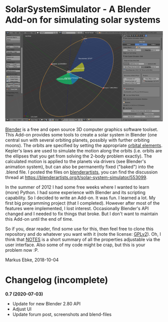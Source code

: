 # SolarSystemSimulator - A Blender Add-on for simulating solar systems

![Screenshot](./Blenderartist_posts/SSSim_screenshot.png)

[Blender](http://www.blender.org) is a free and open source 3D computer graphics software toolset.
This Add-on provides some tools to create a solar system in Blender (one central sun with several orbiting planets, possibly with further orbiting moons).
The orbits are specified by setting the appropriate [orbital elements](https://en.wikipedia.org/wiki/Orbital_elements).
Kepler's laws are used to simulate the motion along the orbits (i.e. orbits are the ellipses that you get from solving the 2-body problem exactly).
The calculated motion is applied to the planets via drivers (see Blender's animation system), but can also be permanently fixed ("baked") into the .blend file.
I posted the files on [blenderartists](https://blenderartists.org/), you can find the discussion thread at <https://blenderartists.org/t/solar-system-simulator/553099>.

In the summer of 2012 I had some free weeks where I wanted to learn (more) Python.
I had some experience with Blender and its scripting capability.
So I decided to write an Add-on.
It was fun.
I learned a lot.
My first big programming project (that I completed).
However after most of the features were implemented, I lost interest.
Occasionally Blender's API changed and I needed to fix things that broke.
But I don't want to maintain this Add-on until the end of time.

So if you, dear reader, find some use for this, then feel free to clone this repository and do whatever you want with it (note the license: [GPLv2](./LICENSE)).
Oh, I think that [NOTES](./NOTES.txt) is a short summary of all the properties adjustable via the user interface.
Also some of my code might be crap, but this is your problem now :P.

Markus Ebke, 2018-10-04


# Changelog (incomplete)

**0.7 (2020-07-03)**
- Update for new Blender 2.80 API
- Adjust UI
- Update forum post, screenshots and blend-files
